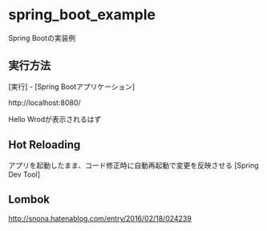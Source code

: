 # spring_boot_example
Spring Bootの実装例

## 実行方法

[実行] - [Spring Bootアプリケーション]

http://localhost:8080/

Hello Wrodが表示されるはず

## Hot Reloading

アプリを起動したまま、コード修正時に自動再起動で変更を反映させる
[Spring Dev Tool]

## Lombok

http://snona.hatenablog.com/entry/2016/02/18/024239
